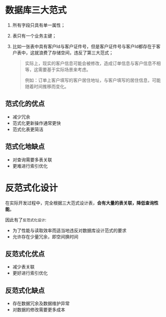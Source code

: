 # 数据库三大范式

1. 所有字段只具有单一属性；

2. 表只有一个业务主键；

3. 比如一张表中具有客户Id与客户证件号，但是客户证件号与客户Id都存在于客户表中，这就浪费了存储空间，违反了第三大范式；

   > 实际上，现实的客户信息可能会被修改，造成订单信息与客户信息不相等，这需要基于实际场景来考虑。
   >
   > 例如：订单上客户填写的客户居住地址，与客户填写的居住信息，可能随着时间推移而变化。

## 范式化的优点

- 减少冗余
- 范式化更新操作通常更快
- 范式化表更简洁

## 范式化地缺点

- 对查询需要多表关联
- 更难进行索引优化

# 反范式化设计

在实际开发过程中，完全根据三大范式设计表，**会有大量的表关联，降低查询性能**。

因此有了`反范式化设计`:

- 为了性能与读取效率而适当地违反对数据库设计范式的要求
- 允许存在少量冗余，即空间换时间

## 反范式化优点

- 减少表关联
- 更好进行索引优化

## 反范式化缺点

- 存在数据冗余及数据维护异常
- 对数据的修改需要更多成本


